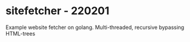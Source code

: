 # sitefetcher - 220201
Example website fetcher on golang.  Multi-threaded, recursive bypassing HTML-trees

